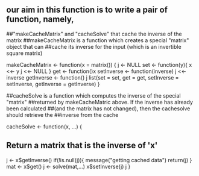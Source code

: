 ## our aim in this function is to write a pair of function, namely,
##"makeCacheMatrix" and "cacheSolve" that cache the inverse of the matrix
##makeCacheMatrix is a function which creates a special "matrix" object that can
##cache its inverse for the input (which is an invertible square matrix)

makeCacheMatrix <- function(x = matrix()) {
  j <- NULL
  set <- function(y){
  x <<- y
  j <<- NULL
  }
  get <- function()x
  setInverse <- function(inverse) j <<- inverse
  getInverse <- function() j 
  list(set = set, get = get, 
  setInverse = setInverse, 
  getInverse = getInverse)
}

##cacheSolve is a function which computes the inverse of the special "matrix"
##returned by makeCacheMatric above. If the inverse has already been calculated
##(and the matrix has not changed), then the cachesolve should retrieve the
##inverse from the cache

cacheSolve <- function(x, ...) {
## Return a matrix that is the inverse of 'x'
  j <- x$getInverse()
  if(!is.null(j)){
  message("getting cached data")
  return(j)
  }
  mat <- x$get()
  j <- solve(mat,...)
  x$setInverse(j)
  j
}

